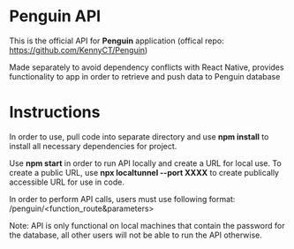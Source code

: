 # Penguin API
This is the official API for **Penguin** application (offical repo: https://github.com/KennyCT/Penguin)

Made separately to avoid dependency conflicts with React Native, provides functionality to app in order to retrieve and push data to Penguin database

# Instructions
In order to use, pull code into separate directory and use **npm install** to install all necessary dependencies for project.

Use **npm start** in order to run API locally and create a URL for local use. To create a public URL, use **npx localtunnel --port XXXX** to create publically accessible URL for use in code.

In order to perform API calls, users must use following format:
<url>/penguin/<function_route&parameters>

Note: API is only functional on local machines that contain the password for the database, all other users will not be able to run the API otherwise.
